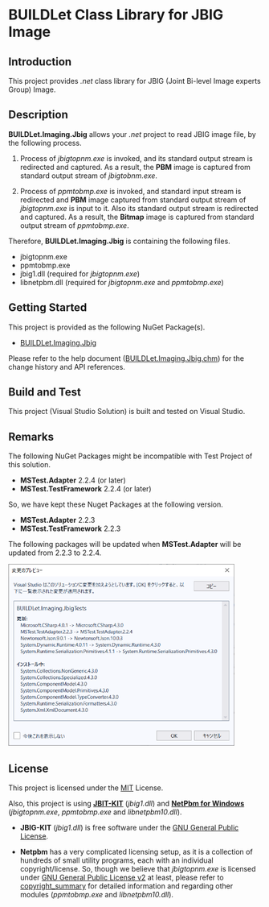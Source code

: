 BUILDLet Class Library for JBIG Image
=====================================

Introduction
------------

This project provides *.net* class library for JBIG (Joint Bi-level Image experts Group) Image.

Description
-----------

**BUILDLet.Imaging.Jbig** allows your *.net* project to read JBIG image file, by the following process.

1. Process of *jbigtopnm.exe* is invoked, and its standard output stream is redirected and captured.
As a result, the **PBM** image is captured from standard output stream of *jbigtobnm.exe*.

2. Process of *ppmtobmp.exe* is invoked, and standard input stream is redirected and **PBM** image captured from standard output stream of *jbigtopnm.exe* is input to it.
Also its standard output stream is redirected and captured.
As a result, the **Bitmap** image is captured from standard output stream of *ppmtobmp.exe*.

Therefore, **BUILDLet.Imaging.Jbig** is containing the following files.

- jbigtopnm.exe
- ppmtobmp.exe
- jbig1.dll (required for *jbigtopnm.exe*)
- libnetpbm.dll (required for *jbigtopnm.exe* and *ppmtobmp.exe*)

Getting Started
---------------

This project is provided as the following NuGet Package(s).

- [BUILDLet.Imaging.Jbig](https://www.nuget.org/packages/BUILDLet.Imaging.Jbig/)

Please refer to the help document ([BUILDLet.Imaging.Jbig.chm](./BUILDLet.Imaging.Jbig.Documentation/Help/BUILDLet.Imaging.Jbig.chm)) for the change history and API references.

Build and Test
--------------

This project (Visual Studio Solution) is built and tested on Visual Studio.

Remarks
-------

The following NuGet Packages might be incompatible with Test Project of this solution.

- **MSTest.Adapter** 2.2.4 (or later)
- **MSTest.TestFramework** 2.2.4 (or later)

So, we have kept these Nuget Packages at the following version.

- **MSTest.Adapter** 2.2.3
- **MSTest.TestFramework** 2.2.3

The following packages will be updated when **MSTest.Adapter** will be updated from 2.2.3 to 2.2.4.

<img src="./README/MSTest.Adapter.2.2.3_to_2.2.4.png" alt="Updated Package of MSTest.Adapter" width="450">

License
-------

This project is licensed under the [MIT](https://opensource.org/licenses/MIT) License.

Also, this project is using **[JBIT-KIT](https://www.cl.cam.ac.uk/~mgk25/jbigkit/)** (*jbig1.dll*) and **[NetPbm for Windows](http://gnuwin32.sourceforge.net/packages/netpbm.htm)** (*jbigtopnm.exe*, *ppmtobmp.exe* and *libnetpbm10.dll*).

- **JBIG-KIT** (*jbig1.dll*) is free software under the [GNU General Public License](http://www.gnu.org/licenses/gpl.html).

- **Netpbm** has a very complicated licensing setup, as it is a collection of hundreds of small utility programs, each with an individual copyright/license. So, though we believe that *jbigtopnm.exe* is licensed under [GNU General Public License v2](http://www.gnu.org/licenses/old-licenses/gpl-2.0.html) at least, please refer to [copyright_summary](http://netpbm.svn.code.sourceforge.net/p/netpbm/code/trunk/doc/copyright_summary) for detailed information and regarding other modules (*ppmtobmp.exe* and *libnetpbm10.dll*).
